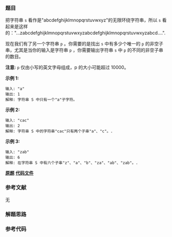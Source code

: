 ### 题目
把字符串 `s` 看作是"abcdefghijklmnopqrstuvwxyz"的无限环绕字符串，所以 `s`
看起来是这样的："...zabcdefghijklmnopqrstuvwxyzabcdefghijklmnopqrstuvwxyzabcd....".

现在我们有了另一个字符串 `p` 。你需要的是找出 `s` 中有多少个唯一的 `p` 的非空子串，尤其是当你的输入是字符串 `p` ，你需要输出字符串
`s` 中 `p` 的不同的非空子串的数目。

**注意:** `p` 仅由小写的英文字母组成，p 的大小可能超过 10000。



**示例  1:**

    
    
    输入: "a"
    输出: 1
    解释: 字符串 S 中只有一个"a"子字符。
    



**示例 2:**

    
    
    输入: "cac"
    输出: 2
    解释: 字符串 S 中的字符串"cac"只有两个子串"a"、"c"。.
    



**示例 3:**

    
    
    输入: "zab"
    输出: 6
    解释: 在字符串 S 中有六个子串"z"、"a"、"b"、"za"、"ab"、"zab"。.
    



 **[原题](https://leetcode-cn.com/problems/unique-substrings-in-wraparound-string/)**    **[代码文件]()**


### 参考文献
无

### 解题思路




### 参考代码

```go


```




